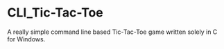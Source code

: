 # CLI_Tic-Tac-Toe
A really simple command line based Tic-Tac-Toe game written solely in C for Windows.
